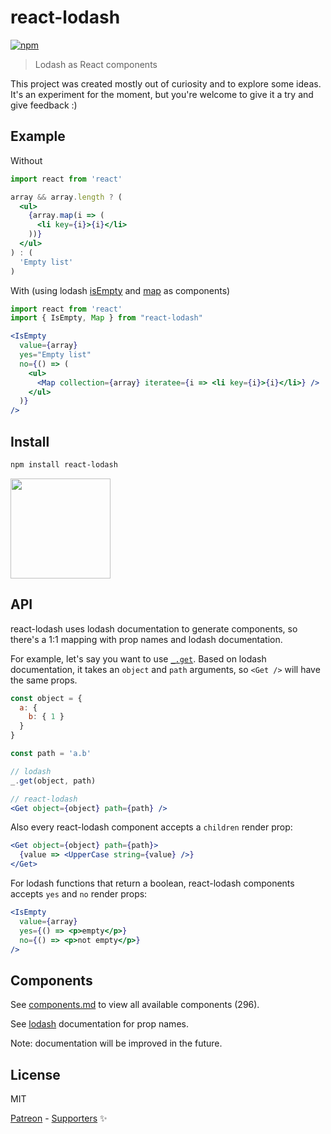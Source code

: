 # react-lodash

[![npm](https://img.shields.io/npm/v/react-lodash.svg)](https://www.npmjs.com/package/react-lodash)

> Lodash as React components

This project was created mostly out of curiosity and to explore some ideas. It's an experiment for the moment, but you're welcome to give it a try and give feedback :)

## Example

Without

```jsx
import react from 'react'

array && array.length ? (
  <ul>
    {array.map(i => (
      <li key={i}>{i}</li>
    ))}
  </ul>
) : (
  'Empty list'
)
```

With (using lodash [isEmpty](https://lodash.com/docs/4.17.10#isEmpty) and [map](https://lodash.com/docs/4.17.10#isEmpty) as components)

```jsx
import react from 'react'
import { IsEmpty, Map } from "react-lodash"

<IsEmpty
  value={array}
  yes="Empty list"
  no={() => (
    <ul>
      <Map collection={array} iteratee={i => <li key={i}>{i}</li>} />
    </ul>
  )}
/>
```

## Install

```sh
npm install react-lodash
```

<a href="https://www.patreon.com/typicode">
  <img src="https://c5.patreon.com/external/logo/become_a_patron_button@2x.png" width="160">
</a>

## API

react-lodash uses lodash documentation to generate components, so there's a 1:1 mapping with prop names and lodash documentation.

For example, let's say you want to use [`_.get`](https://lodash.com/docs/4.17.10#get). Based on lodash documentation, it takes an `object` and `path` arguments, so `<Get />` will have the same props.

```jsx
const object = {
  a: {
    b: { 1 }
  }
}

const path = 'a.b'

// lodash
_.get(object, path)

// react-lodash
<Get object={object} path={path} />
```

Also every react-lodash component accepts a `children` render prop:

```jsx
<Get object={object} path={path}>
  {value => <UpperCase string={value} />}
</Get>
```

For lodash functions that return a boolean, react-lodash components accepts `yes` and `no` render props:

```jsx
<IsEmpty
  value={array}
  yes={() => <p>empty</p>}
  no={() => <p>not empty</p>}
/>
```

## Components

See [components.md](components.md) to view all available components (296).

See [lodash](https://lodash.com/docs/4.17.10) documentation for prop names.

Note: documentation will be improved in the future.

## License

MIT

[Patreon](https://www.patreon.com/typicode) - [Supporters](https://thanks.typicode.com) ✨

